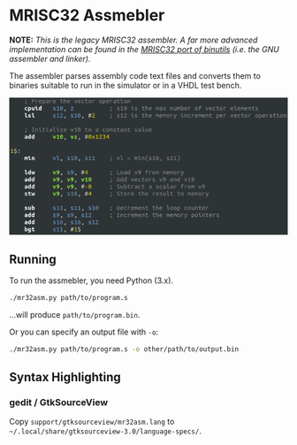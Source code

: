 # MRISC32 Assmebler

**NOTE:** *This is the legacy MRISC32 assembler. A far more advanced implementation can be found in the [MRISC32 port of binutils](https://github.com/mbitsnbites/binutils-mrisc32) (i.e. the GNU assembler and linker).*

The assembler parses assembly code text files and converts them to binaries suitable to run in the simulator or in a VHDL test bench.

![MRISC32 Assembly Language](mr32asm.png)

## Running

To run the assmebler, you need Python (3.x).

```bash
./mr32asm.py path/to/program.s
```

...will produce `path/to/program.bin`.

Or you can specify an output file with `-o`:

```bash
./mr32asm.py path/to/program.s -o other/path/to/output.bin
```

## Syntax Highlighting

### gedit / GtkSourceView

Copy `support/gtksourceview/mr32asm.lang` to `~/.local/share/gtksourceview-3.0/language-specs/`.

